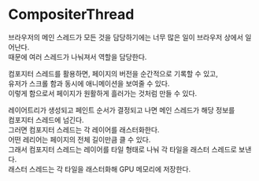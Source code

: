 # CompositerThread

브라우저의 메인 스레드가 모든 것을 담당하기에는 너무 많은 일이 브라우저 상에서 일어난다.  
때문에 여러 스레드가 나눠져서 역할을 담당한다.

컴포지터 스레드를 활용하면,
페이지의 버전을 순간적으로 기록할 수 있고,  
유저가 스크롤 함과 동시에 애니메이션을 보여줄 수 있다.  
이렇게 함으로서 페이지가 원활하게 흘러가는 것처럼 만들 수 있다.

레이어트리가 생성되고 페인트 순서가 결정되고 나면 메인 스레드가 해당 정보를  
컴포지터 스레드에 넘긴다.  
그러면 컴포지터 스레드는 각 레이어를 래스터화한다.  
어떤 레리어는 페이지의 전체 길이만큼 클 수 있다.  
그래서 컴포지터 스레드는 레이어를 타일 형태로 나눠 각 타일을 래스터 스레드로 보낸다.  
래스터 스레드는 각 타일을 래스터화해 GPU 메모리에 저장한다.
